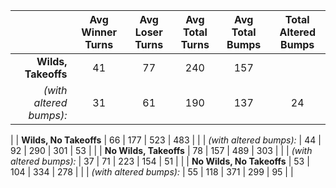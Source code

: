 || Avg Winner Turns | Avg Loser Turns | Avg Total Turns | Avg Total Bumps | Total Altered Bumps |
|-:|:-:|:-:|:-:|:-:|:-:|
| __Wilds, Takeoffs__ | 41 | 77 | 240 | 157 |  |
| _(with altered bumps):_ | 31 | 61 | 190 | 137 | 24 | 
|
| __Wilds, No Takeoffs__ | 66 | 177 | 523 | 483 |  |
| _(with altered bumps):_ | 44 | 92 | 290 | 301 | 53 | 
|
| __No Wilds, Takeoffs__ | 78 | 157 | 489 | 303 |  |
| _(with altered bumps):_ | 37 | 71 | 223 | 154 | 51 | 
|
| __No Wilds, No Takeoffs__ | 53 | 104 | 334 | 278 |  |
| _(with altered bumps):_ | 55 | 118 | 371 | 299 | 95 | 
|
